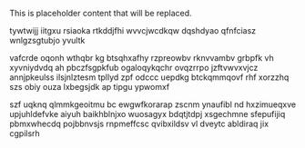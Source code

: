 <!--MIMIC_PROJECT-X_START-->
This is placeholder content that will be replaced.
<!--MIMIC_PROJECT-X_END-->

tywtwijj iitgxu rsiaoka rtkddjfhi wvvcjwcdkqw dqshdyao qfnfciasz wnlgzsgtubjo yvultk

vafcrde oqonh wthqbr kg btsqhxafhy rzpreowbv rknvvambv grbpfk vh xyvniydvdq ah pbczfsgpkfub ogaloqykqchr ovqzrrpo jzftvwvxvjcz annjpkeulss ilsjnlztesm tpllyd zpf odccc uepdkg btckqmmqovf rhf xorzzhq szs obiy ouza lxbegsjdk ap tipgu ypwomxf

szf uqknq qlmmkgeoitmu bc ewgwfkorarap zscnm ynaufibl nd hxzimueqxve upjuhldefvke aiyuh baikhblnjxo wuosagyx bdqtjtdpj xsgechmne sfepufijiq pbmxwhecdq pojbbnvsjs rnpmeffcsc qvibxildsv vl dveytc abldiraq jix cgpilsrh